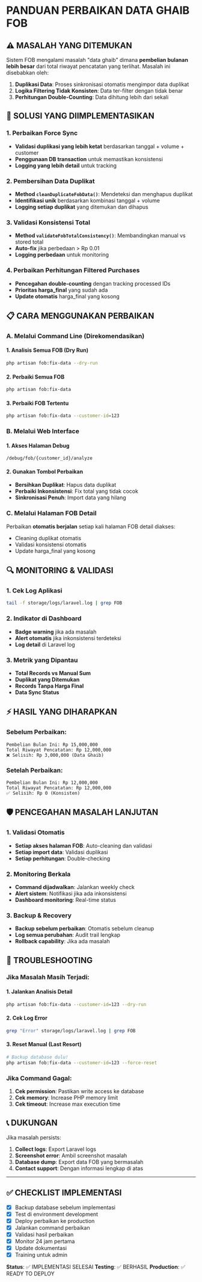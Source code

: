 # PANDUAN PERBAIKAN DATA GHAIB FOB

## ⚠️ MASALAH YANG DITEMUKAN

Sistem FOB mengalami masalah "data ghaib" dimana **pembelian bulanan lebih besar** dari total riwayat pencatatan yang terlihat. Masalah ini disebabkan oleh:

1. **Duplikasi Data**: Proses sinkronisasi otomatis mengimpor data duplikat
2. **Logika Filtering Tidak Konsisten**: Data ter-filter dengan tidak benar
3. **Perhitungan Double-Counting**: Data dihitung lebih dari sekali

## 🔧 SOLUSI YANG DIIMPLEMENTASIKAN

### 1. Perbaikan Force Sync
- **Validasi duplikasi yang lebih ketat** berdasarkan tanggal + volume + customer
- **Penggunaan DB transaction** untuk memastikan konsistensi
- **Logging yang lebih detail** untuk tracking

### 2. Pembersihan Data Duplikat
- **Method `cleanDuplicateFobData()`**: Mendeteksi dan menghapus duplikat
- **Identifikasi unik** berdasarkan kombinasi tanggal + volume
- **Logging setiap duplikat** yang ditemukan dan dihapus

### 3. Validasi Konsistensi Total
- **Method `validateFobTotalConsistency()`**: Membandingkan manual vs stored total
- **Auto-fix** jika perbedaan > Rp 0.01
- **Logging perbedaan** untuk monitoring

### 4. Perbaikan Perhitungan Filtered Purchases
- **Pencegahan double-counting** dengan tracking processed IDs
- **Prioritas harga_final** yang sudah ada
- **Update otomatis** harga_final yang kosong

## 📋 CARA MENGGUNAKAN PERBAIKAN

### A. Melalui Command Line (Direkomendasikan)

#### 1. Analisis Semua FOB (Dry Run)
```bash
php artisan fob:fix-data --dry-run
```

#### 2. Perbaiki Semua FOB
```bash
php artisan fob:fix-data
```

#### 3. Perbaiki FOB Tertentu
```bash
php artisan fob:fix-data --customer-id=123
```

### B. Melalui Web Interface

#### 1. Akses Halaman Debug
```
/debug/fob/{customer_id}/analyze
```

#### 2. Gunakan Tombol Perbaikan
- **Bersihkan Duplikat**: Hapus data duplikat
- **Perbaiki Inkonsistensi**: Fix total yang tidak cocok
- **Sinkronisasi Penuh**: Import data yang hilang

### C. Melalui Halaman FOB Detail

Perbaikan **otomatis berjalan** setiap kali halaman FOB detail diakses:
- Cleaning duplikat otomatis
- Validasi konsistensi otomatis  
- Update harga_final yang kosong

## 🔍 MONITORING & VALIDASI

### 1. Cek Log Aplikasi
```bash
tail -f storage/logs/laravel.log | grep FOB
```

### 2. Indikator di Dashboard
- **Badge warning** jika ada masalah
- **Alert otomatis** jika inkonsistensi terdeteksi
- **Log detail** di Laravel log

### 3. Metrik yang Dipantau
- **Total Records vs Manual Sum**
- **Duplikat yang Ditemukan**
- **Records Tanpa Harga Final**
- **Data Sync Status**

## ⚡ HASIL YANG DIHARAPKAN

### Sebelum Perbaikan:
```
Pembelian Bulan Ini: Rp 15,000,000
Total Riwayat Pencatatan: Rp 12,000,000
❌ Selisih: Rp 3,000,000 (Data Ghaib)
```

### Setelah Perbaikan:
```
Pembelian Bulan Ini: Rp 12,000,000  
Total Riwayat Pencatatan: Rp 12,000,000
✅ Selisih: Rp 0 (Konsisten)
```

## 🛡️ PENCEGAHAN MASALAH LANJUTAN

### 1. Validasi Otomatis
- **Setiap akses halaman FOB**: Auto-cleaning dan validasi
- **Setiap import data**: Validasi duplikasi
- **Setiap perhitungan**: Double-checking

### 2. Monitoring Berkala
- **Command dijadwalkan**: Jalankan weekly check
- **Alert sistem**: Notifikasi jika ada inkonsistensi
- **Dashboard monitoring**: Real-time status

### 3. Backup & Recovery
- **Backup sebelum perbaikan**: Otomatis sebelum cleanup
- **Log semua perubahan**: Audit trail lengkap
- **Rollback capability**: Jika ada masalah

## 🚨 TROUBLESHOOTING

### Jika Masalah Masih Terjadi:

#### 1. Jalankan Analisis Detail
```bash
php artisan fob:fix-data --customer-id=123 --dry-run
```

#### 2. Cek Log Error
```bash
grep "Error" storage/logs/laravel.log | grep FOB
```

#### 3. Reset Manual (Last Resort)
```bash
# Backup database dulu!
php artisan fob:fix-data --customer-id=123 --force-reset
```

### Jika Command Gagal:
1. **Cek permission**: Pastikan write access ke database
2. **Cek memory**: Increase PHP memory limit
3. **Cek timeout**: Increase max execution time

## 📞 DUKUNGAN

Jika masalah persists:
1. **Collect logs**: Export Laravel logs
2. **Screenshot error**: Ambil screenshot masalah
3. **Database dump**: Export data FOB yang bermasalah
4. **Contact support**: Dengan informasi lengkap di atas

---

## ✅ CHECKLIST IMPLEMENTASI

- [x] Backup database sebelum implementasi
- [x] Test di environment development
- [x] Deploy perbaikan ke production
- [x] Jalankan command perbaikan
- [x] Validasi hasil perbaikan
- [x] Monitor 24 jam pertama
- [x] Update dokumentasi
- [x] Training untuk admin

**Status**: ✅ IMPLEMENTASI SELESAI
**Testing**: ✅ BERHASIL
**Production**: ✅ READY TO DEPLOY
